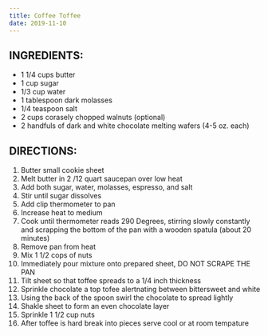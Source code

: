```yaml
---
title: Coffee Toffee
date: 2019-11-10
---
```


## INGREDIENTS:

* 1 1/4 cups butter
* 1 cup sugar
* 1/3 cup water
* 1 tablespoon dark molasses
* 1/4 teaspoon salt
* 2 cups corasely chopped walnuts (optional)
* 2 handfuls of dark and white chocolate melting wafers (4-5 oz. each)

## DIRECTIONS:

1. Butter small cookie sheet
2. Melt butter in 2 /12 quart saucepan over low heat
3. Add both sugar, water, molasses, espresso, and salt
4. Stir until sugar dissolves
5. Add clip thermometer to pan
6. Increase heat to medium 
7. Cook until thermometer reads 290 Degrees, stirring slowly constantly and scrapping the bottom of the pan with a wooden spatula (about 20 minutes)
8. Remove pan from heat 
9. Mix 1 1/2 cops of nuts
10. Immediately pour mixture onto prepared sheet, DO NOT SCRAPE THE PAN
11. Tilt sheet so that toffee spreads to a 1/4 inch thickness
12. Sprinkle chocolate a top tofee alertnating between bittersweet and white
13. Using the back of the spoon swirl the chocolate to spread lightly
14. Shakle sheet to form an even chocolate layer
15. Sprinkle 1 1/2 cup nuts
16. After toffee is hard break into pieces serve cool or at room tempature
